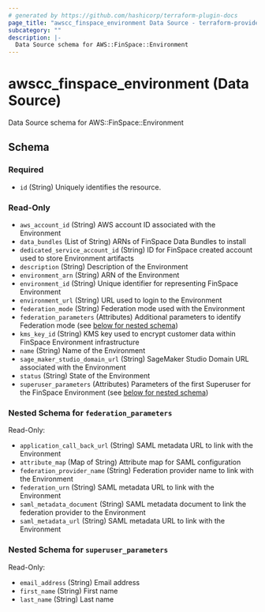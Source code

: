 ```yaml
---
# generated by https://github.com/hashicorp/terraform-plugin-docs
page_title: "awscc_finspace_environment Data Source - terraform-provider-awscc"
subcategory: ""
description: |-
  Data Source schema for AWS::FinSpace::Environment
---
```


# awscc_finspace_environment (Data Source)

Data Source schema for AWS::FinSpace::Environment



<!-- schema generated by tfplugindocs -->
## Schema

### Required

- `id` (String) Uniquely identifies the resource.

### Read-Only

- `aws_account_id` (String) AWS account ID associated with the Environment
- `data_bundles` (List of String) ARNs of FinSpace Data Bundles to install
- `dedicated_service_account_id` (String) ID for FinSpace created account used to store Environment artifacts
- `description` (String) Description of the Environment
- `environment_arn` (String) ARN of the Environment
- `environment_id` (String) Unique identifier for representing FinSpace Environment
- `environment_url` (String) URL used to login to the Environment
- `federation_mode` (String) Federation mode used with the Environment
- `federation_parameters` (Attributes) Additional parameters to identify Federation mode (see [below for nested schema](#nestedatt--federation_parameters))
- `kms_key_id` (String) KMS key used to encrypt customer data within FinSpace Environment infrastructure
- `name` (String) Name of the Environment
- `sage_maker_studio_domain_url` (String) SageMaker Studio Domain URL associated with the Environment
- `status` (String) State of the Environment
- `superuser_parameters` (Attributes) Parameters of the first Superuser for the FinSpace Environment (see [below for nested schema](#nestedatt--superuser_parameters))

<a id="nestedatt--federation_parameters"></a>
### Nested Schema for `federation_parameters`

Read-Only:

- `application_call_back_url` (String) SAML metadata URL to link with the Environment
- `attribute_map` (Map of String) Attribute map for SAML configuration
- `federation_provider_name` (String) Federation provider name to link with the Environment
- `federation_urn` (String) SAML metadata URL to link with the Environment
- `saml_metadata_document` (String) SAML metadata document to link the federation provider to the Environment
- `saml_metadata_url` (String) SAML metadata URL to link with the Environment


<a id="nestedatt--superuser_parameters"></a>
### Nested Schema for `superuser_parameters`

Read-Only:

- `email_address` (String) Email address
- `first_name` (String) First name
- `last_name` (String) Last name


